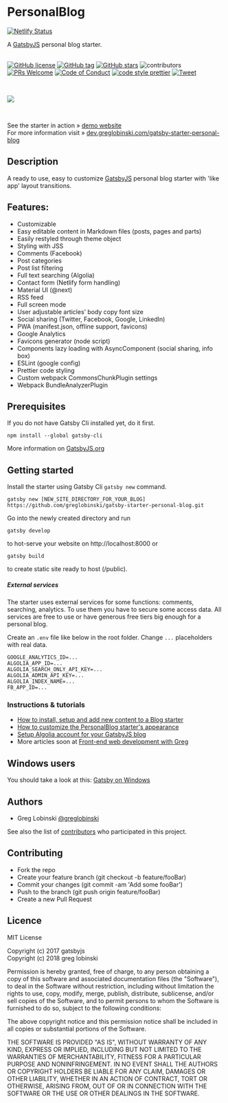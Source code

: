 # PersonalBlog

[![Netlify Status](https://api.netlify.com/api/v1/badges/f2d5d8a0-86bc-4786-a999-add9449c5c42/deploy-status)](https://app.netlify.com/sites/lucid-pike-e92aa7/deploys)

A [GatsbyJS](https://www.gatsbyjs.org/) personal blog starter. <br /><br />

[![GitHub license][mit-badge]][mit]
[![GitHub tag][tag-badge]][tag]
[![GitHub stars][stars-badge]][stars]
![contributors][contributors-badge]
[![PRs Welcome][prs-badge]][prs]
[![Code of Conduct][coc-badge]][coc]
[![code style prettier][prettier-badge]][prettier]
[![Tweet][twitter-badge]][twitter]

  <br />

![](static/screens/gatsby-starter-personal-blog.gif) <br />

  <br />

See the starter in action » [demo website](https://gatsby-starter-personal-blog.greglobinski.com/) <br />For more information visit » [dev.greglobinski.com/gatsby-starter-personal-blog](https://dev.greglobinski.com/gatsby-starter-personal-blog/)

## Description

A ready to use, easy to customize [GatsbyJS](https://github.com/gatsbyjs/gatsby) personal blog starter with 'like app' layout transitions.

## Features:

- Customizable
- Easy editable content in Markdown files (posts, pages and parts)
- Easily restyled through theme object
- Styling with JSS
- Comments (Facebook)
- Post categories
- Post list filtering
- Full text searching (Algolia)
- Contact form (Netlify form handling)
- Material UI (@next)
- RSS feed
- Full screen mode
- User adjustable articles’ body copy font size
- Social sharing (Twitter, Facebook, Google, LinkedIn)
- PWA (manifest.json, offline support, favicons)
- Google Analytics
- Favicons generator (node script)
- Components lazy loading with AsyncComponent (social sharing, info box)
- ESLint (google config)
- Prettier code styling
- Custom webpack CommonsChunkPlugin settings
- Webpack BundleAnalyzerPlugin

## Prerequisites

If you do not have Gatsby Cli installed yet, do it first.

```text
npm install --global gatsby-cli
```

More information on [GatsbyJS.org](https://www.gatsbyjs.org/tutorial/part-one)

## Getting started

Install the starter using Gatsby Cli `gatsby new` command.

```text
gatsby new [NEW_SITE_DIRECTORY_FOR_YOUR_BLOG] https://github.com/greglobinski/gatsby-starter-personal-blog.git
```

Go into the newly created directory and run

```text
gatsby develop
```

to hot-serve your website on http://localhost:8000 or

```text
gatsby build
```

to create static site ready to host (/public).

##### External services

The starter uses external services for some functions: comments, searching, analytics. To use them you have to secure some access data. All services are free to use or have generous free tiers big enough for a personal blog.

Create an `.env` file like below in the root folder. Change `...` placeholders with real data.

```text
GOOGLE_ANALYTICS_ID=...
ALGOLIA_APP_ID=...
ALGOLIA_SEARCH_ONLY_API_KEY=...
ALGOLIA_ADMIN_API_KEY=...
ALGOLIA_INDEX_NAME=...
FB_APP_ID=...
```

### Instructions & tutorials

- [How to install, setup and add new content to a Blog starter](https://dev.greglobinski.com/install-blog-starter/)
- [How to customize the PersonalBlog starter's appearance](https://dev.greglobinski.com/customize-personal-blog-starter/)
- [Setup Algolia account for your GatsbyJS blog](https://dev.greglobinski.com/setup-algolia-account/)
- More articles soon at [Front-end web development with Greg](https://dev.greglobinski.com/)

## Windows users

You should take a look at this: [Gatsby on Windows](https://www.gatsbyjs.org/docs/gatsby-on-windows/)

## Authors

- Greg Lobinski [@greglobinski](https://github.com/greglobinski)

See also the list of [contributors](https://github.com/greglobinski/gatsby-starter-personal-blog/graphs/contributors) who participated in this project.

## Contributing

- Fork the repo
- Create your feature branch (git checkout -b feature/fooBar)
- Commit your changes (git commit -am 'Add some fooBar')
- Push to the branch (git push origin feature/fooBar)
- Create a new Pull Request

## Licence

MIT License

Copyright (c) 2017 gatsbyjs <br />Copyright (c) 2018 greg lobinski

Permission is hereby granted, free of charge, to any person obtaining a copy of this software and associated documentation files (the "Software"), to deal in the Software without restriction, including without limitation the rights to use, copy, modify, merge, publish, distribute, sublicense, and/or sell
copies of the Software, and to permit persons to whom the Software is furnished to do so, subject to the following conditions:

The above copyright notice and this permission notice shall be included in all copies or substantial portions of the Software.

THE SOFTWARE IS PROVIDED "AS IS", WITHOUT WARRANTY OF ANY KIND, EXPRESS OR IMPLIED, INCLUDING BUT NOT LIMITED TO THE WARRANTIES OF MERCHANTABILITY, FITNESS FOR A PARTICULAR PURPOSE AND NONINFRINGEMENT. IN NO EVENT SHALL THE AUTHORS OR COPYRIGHT HOLDERS BE LIABLE FOR ANY CLAIM, DAMAGES OR OTHER LIABILITY, WHETHER IN AN ACTION OF CONTRACT, TORT OR OTHERWISE, ARISING FROM, OUT OF OR IN CONNECTION WITH THE SOFTWARE OR THE USE OR OTHER DEALINGS IN THE SOFTWARE.

[coc-badge]: https://img.shields.io/badge/code%20of-conduct-ff69b4.svg?style=flat-square
[coc]: https://github.com/greglobinski/gatsby-starter-personal-blog/blob/master/CODE_OF_CONDUCT.md
[prs-badge]: https://img.shields.io/badge/PRs-welcome-brightgreen.svg?style=flat-square
[prs]: http://makeapullrequest.com
[twitter]: https://twitter.com/intent/tweet?text=Wow:&url=https%3A%2F%2Fgithub.com%2Fgreglobinski%2Fgatsby-starter-personal-blog
[twitter-badge]: https://img.shields.io/twitter/url/https/github.com/greglobinski/gatsby-starter-personal-blog.svg?style=social
[tag-badge]: https://img.shields.io/github/tag/greglobinski/gatsby-starter-personal-blog.svg
[tag]: https://github.com/greglobinski/gatsby-starter-personal-blog
[stars-badge]: https://img.shields.io/github/stars/greglobinski/gatsby-starter-personal-blog.svg
[stars]: https://github.com/greglobinski/gatsby-starter-personal-blog/stargazers
[contributors-badge]: https://img.shields.io/github/contributors/greglobinski/gatsby-starter-personal-blog.svg
[prettier-badge]: https://img.shields.io/badge/code_style-prettier-ff69b4.svg?style=flat-square
[prettier]: https://github.com/prettier/prettier
[mit-badge]: https://img.shields.io/github/license/greglobinski/gatsby-starter-personal-blog.svg
[mit]: https://github.com/greglobinski/gatsby-starter-personal-blog/blob/master/LICENSE
